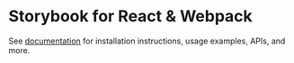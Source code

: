 # Storybook for React & Webpack

See [documentation](https://storybook.js.org/docs/get-started/frameworks/react-webpack5?renderer=react) for installation instructions, usage examples, APIs, and more.
